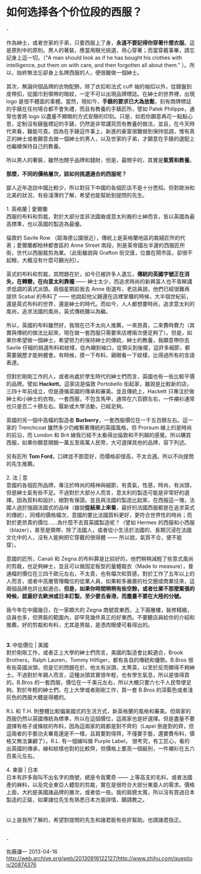 # 如何选择各个价位段的西服？

<div class="zm-editable-content clearfix">-<br><br>作為紳士，或者世家的子弟，只要西服上了身，<b>永遠不要記得你穿著什麼衣服</b>。這是原則中的原則。男人的著裝，應當用眼光挑選，用心穿著；而當穿戴事畢，請忘記身上這一切。（“A man should look as if he has bought his clothes with intelligence, put them on with care, and then forgotten all about them.” ）。所以，始終無法忘卻身上名牌西服的人，便很難做一個紳士。<br><br>其次，無論何個品牌的衣物配飾，除了衣扣和法式 cuff 袖的袖扣以外，從錶盤到皮帶扣，從圍巾到領帶的暗紋，一定不可以出現品牌標誌。在紳士的世界裡，出現 logo 是很不體面的事體。當然，現如今，<b>手錶的要求已大為放鬆</b>，刻有商牌標誌的手錶在任何場合都不會失禮，而且有教養的手錶匠所，譬如 Patek Philippe，通常也會將 logo 以盡量不顯眼的方式安靜的印刻。只是，如若你願意再花一點點心思，定制沒有錶盤標記的手錶，仍然是非常講究而有教養的做法，並且，在今天時代來看，難能可貴。因為在手錶這件事上，新進的豪富很難做到保持低調，惟有真正的紳士或者願意去做一個紳士的男人，以及世家的子弟，才願意在手錶的選配上也繼續保持自己的教養。<br><br>所以男人的著裝，雖然也關乎品牌和錢財，但是，最關乎的，其實是<b>氣質和教養</b>。<br><br><b>那麼，不同的價格層次，該如何挑選適合的西服呢？</b><br><br>鄙人近年造訪中國比較少，所以對目下中國的各個匠店不是十分悉知。但對歐洲和北美的狀況，有些淺薄的了解，希望也能幫助到提問的先生。<br><br>1. 英格蘭 | 愛爾蘭 <br>西服的布料和剪裁，對於大部分並非法國裔或意太利裔的士紳而言，皆以英國為最高標準，也以英國的製造為最優。<br><br>倫敦的 Savile Row  （距海德公園很近），傳統上是英格蘭地區的裁縫匠所的代表；愛爾蘭都柏林都會區的 Anne Street 南段，則是英帝國左半邊的西服匠所街，世代以西服裁剪為業。（此街雖說與 Grafton 街交匯，位置在鬧市區，卻很不起眼，大概沒有什麼可觀光的）。<br><br>英式的布料和剪裁，其問題在於，如今已被許多人遺忘，<b>傳統的英國字號正在消失，在轉變，在向意太利靠攏 </b>—— 紳士太少，而追求時尚的新興富人也不青睞講求低調的英式派頭。兩個星期前我去 Anne 街選布，老店員說，他們已經很難再提供 Scabal 的布料了 —— 他說起他父親還在店裡掌櫃的時候，大半個世紀前，還是英式布料的世界，還是紳士的時代。而如今，人人都想要時尚，追求意太利的風尚，追求法國的風尚，英式傳統難以為繼。<br><br>所以，英國的布料雖然好，我現在已不太向人推薦，一來昂貴，二來費時費力（其實與傳統的做法比起來，現在做一套西服只需要來店裡兩次便足夠了）。但是，如果你希望做一個紳士，希望努力的保持紳士的傳統，紳士的教養，我願意帶你去 Savile 仔細的挑選布料和紋樣，從內襯到袖口，從領尖到後擺，這許多細節，都需要親歷才能夠體會。有時候，摸一下布料，親眼看一下紋樣，比得過所有的言語表達。<br><br>但對於剛剛工作的人，或者尚處於學生時代的紳士們而言，英國也有一些比較平價的品牌。譬如 <b>Hackett</b>。這家店是倫敦 Portobello 街起家，雖說是比較新的店，三四十年前成立，但是遵循英國的傳承和審美。並且傳統上，Hackett 只專注於做紳士和小紳士的衣物。一套西服，不包含馬甲，通常在六百鎊左右，一件襯衫通常也只是百二十鎊左右。履新或大學活動，已經足夠。<br><br>英國的另一個中高檔的製造者 <b>Burberry</b>，一套西服價位在一千五百鎊左右。這一家的 Trenchcoat 雖然多少仍維繫著傳統的英國風格，但 Prorsum 線上的是時尚的前沿，而 London 和 Brit 線我已經不太看得出倫敦和不列顛的感覺。所以購買西服，如果你願意開銷一萬五至兩萬人民幣，大可選擇其他的品牌，容下列述。<br><br>另有匠所 <b>Tom Ford</b>，口碑並不那麼好，而價格卻很高，不太合適。所以不向提問的先生推薦。<br><br>2. 法 | 意 <br>意國的各個匠所品牌，專注於時尚的精神與細節，有貴氣，性感，時尚，有派頭，但是紳士氣有些不足。不過對於大部分人而言，意太利的製造可能是非常好的選擇。因為質料和設計，絕對有保證。並且與法國的製造比起來，在西服這一塊，法國人過於強調法國式的品味（雖說<b>從結果上來看</b>，最好的法國西服都是在追求英式的傳統），同樣的價格檔次，意國的要比法國質料更好，更符合世界性的時尚；而對於更昂貴的價位……為什麼不去買英國製造呢？（譬如 Hermes 的西服和小西服（blazer），甚至是領帶，除了法國人，或者從小生活於法國的、長期沉浸在法國文化中的人，沒有人能夠把它穿戴的很得體 —— 所以說，氣質不合，便不能穿）。<br><br>意國的匠所，Canali 和 Zegna 的布料算是比较好的，他們稍稍減輕了些意式風尚的剪裁，也足夠紳士，並且可以做固定板型的量體裁衣（Made to measure），普通檔的價位在三四千歐元左右，不太貴，也有檔次和質感，對於工作了五年以上的人而言，或者中高層管理職位的從業人員，如果較多嚴肅的社交圈或商業往來，這兩個品牌也許比較適合。<b>但是，如果你時間稍稍有些空餘，或者仕業不那麼緊張的時候，就最好去歐洲或日本訂製，至少要去香港，而盡量不要在大陸的分號。</b><br><br>我今年在中國幾日，在一家頗大的 Zegna 商號買東西，上下兩層樓，裝修精緻，店員也多，但男裝的範圍內，卻罕見幾件真正的好東西。不要聽店員給你的介紹和推薦，好的剪裁和布料，尤其是男裝，是憑肉眼便可看得出的。<br><br><br><b>3. </b>中低價位 | 美國 <br>對於剛剛工作，或者正上大學的紳士們而言，美國的製造會比較適合，Brook Brothers，Ralph Lauren，Tommy Hilfiger，都有各自的傳統和優勢。B.Bros 很有些英國派頭，但是它的問題在於，他太有派頭，太菁英，以至於反而顯得不夠紳士。不過對於年親人而言，這種派頭其實很年輕，也有學生氣息，所以是值得買的。B.Bros 的一套西服，價位在一千美元左右，所以大概只要六七千人民幣便足夠。對於年輕的紳士們，在上大學或者剛剛工作，買一套 B.Bros 的深藍色或者淺灰色的西服大體是得體的。<br><br>R.L 和 T.H. 則整體比較偏美國式的生活方式，新英格蘭的風格和審美。但兩家的西服仍然以英國傳統為標準，所以在這個價位，這兩家也是好選擇。但是盡量不要選擇有格子或條紋的布料，因為這兩家的肩都是對不齊的（Lapel 倒是對的齊，但這兩者的手藝功夫畢竟還是不一樣。且肩要對得齊，不僅要手藝，還要費布料，價格又無法兼顧了）。R.L. 有一個線叫做 Purple Label， 很考究，有工匠心，看的出英國的傳承，線和紋樣也對的比較齊，但價格上要高一個級別，一件襯衫在五六百美元左右。<br><br>4. 東亜 | 日本 <br>日本有許多我叫不出名字的商號，總是令我驚奇 —— 上等高支的毛料，或者法國產的麻料，以及完全東亞人體型的剪裁，實在是很符合大部分東亜人的需求。價格上面，大約是美國諸品牌的層次，或者低一些。我的肩膀太寬，所以沒有買過日本製造的正裝，如果諸位先生有熟悉日本方面詳情，願請教之。<br><br><br>以上是我所了解的，希望對提問的先生和諸君能有些許幫助。也請諸君指正。<br><br><br>-</div>

佐藤謙一 2013-04-16 http://web.archive.org/web/20130916122127/http://www.zhihu.com/question/20874376
